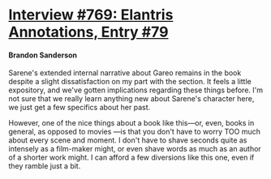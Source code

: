 # [Interview #769: Elantris Annotations, Entry #79](https://www.theoryland.com/intvmain.php?i=769#79)

#### Brandon Sanderson

Sarene's extended internal narrative about Gareo remains in the book despite a slight dissatisfaction on my part with the section. It feels a little expository, and we've gotten implications regarding these things before. I'm not sure that we really learn anything new about Sarene's character here, we just get a few specifics about her past.

However, one of the nice things about a book like this—or, even, books in general, as opposed to movies —is that you don't have to worry TOO much about every scene and moment. I don't have to shave seconds quite as intensely as a film-maker might, or even shave words as much as an author of a shorter work might. I can afford a few diversions like this one, even if they ramble just a bit.

